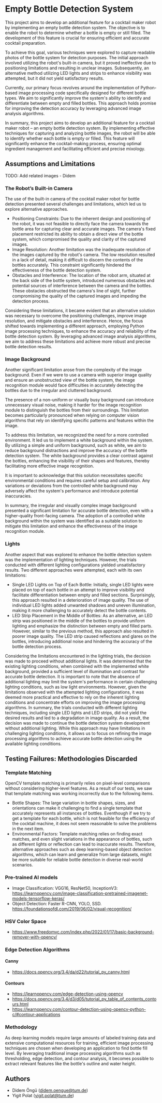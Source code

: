 # Empty Bottle Detection System

This project aims to develop an additional feature for a cocktail maker robot by implementing an empty bottle detection system. The objective is to enable the robot to determine whether a bottle is empty or still filled. The development of this feature is crucial for ensuring efficient and accurate cocktail preparation.

To achieve this goal, various techniques were explored to capture readable photos of the bottle system for detection purposes. The initial approach involved utilizing the robot's built-in camera, but it proved ineffective due to positioning limitations and resulting in unclear images. Subsequently, an alternative method utilizing LED lights and strips to enhance visibility was attempted, but it did not yield satisfactory results.

Currently, our primary focus revolves around the implementation of Python-based image processing code specifically designed for different bottle types. We aim to significantly improve the system's ability to identify and differentiate between empty and filled bottles. This approach holds promise for improving the detection accuracy by leveraging advanced image analysis algorithms.

In summary, this project aims to develop an additional feature for a cocktail maker robot – an empty bottle detection system. By implementing effective techniques for capturing and analyzing bottle images, the robot will be able to identify whether each bottle is empty or filled. This feature will significantly enhance the cocktail-making process, ensuring optimal ingredient management and facilitating efficient and precise mixology.

## Assumptions and Limitations

TODO: Add related images - Didem

### The Robot’s Built-in Camera
The use of the built-in camera of the cocktail maker robot for bottle detection presented several challenges and limitations, which led us to explore alternative approaches.
- Positioning Constraints: Due to the inherent design and positioning of the robot, it was not feasible to directly face the camera towards the bottle area for capturing clear and accurate images. The camera's fixed placement restricted its ability to obtain a direct view of the bottle system, which compromised the quality and clarity of the captured images.
- Image Resolution: Another limitation was the inadequate resolution of the images captured by the robot's camera. The low resolution resulted in a lack of detail, making it difficult to discern the contents of the bottles accurately. This constraint significantly hindered the effectiveness of the bottle detection system.
- Obstacles and Interference: The location of the robot arm, situated at the back side of the bottle system, introduced numerous obstacles and potential sources of interference between the camera and the bottles. These obstacles obstructed the camera's line of sight, further compromising the quality of the captured images and impeding the detection process.

Considering these limitations, it became evident that an alternative solution was necessary to overcome the positioning challenges, improve image resolution, and mitigate obstacles and interference. Hence, the focus shifted towards implementing a different approach, employing Python image processing techniques, to enhance the accuracy and reliability of the bottle detection system. By leveraging advanced image analysis algorithms, we aim to address these limitations and achieve more robust and precise bottle detection results.

### Image Background
Another significant limitation arose from the complexity of the image background. Even if we were to use a camera with superior image quality and ensure an unobstructed view of the bottle system, the image recognition module would face difficulties in accurately detecting the bottles due to the irregular and cluttered background.

The presence of a non-uniform or visually busy background can introduce unnecessary visual noise, making it harder for the image recognition module to distinguish the bottles from their surroundings. This limitation becomes particularly pronounced when relying on computer vision algorithms that rely on identifying specific patterns and features within the image.

To address this limitation, we recognized the need for a more controlled environment. It led us to implement a white background within the system. By utilizing a simple and uniform background, such as white, we aim to reduce background distractions and improve the accuracy of the bottle detection system. The white background provides a clear contrast against the bottles, enhancing the visibility of their shapes and features, thereby facilitating more effective image recognition.

It is important to acknowledge that this solution necessitates specific environmental conditions and requires careful setup and calibration. Any variations or deviations from the controlled white background may adversely affect the system's performance and introduce potential inaccuracies.

In summary, the irregular and visually complex image background presented a significant limitation for accurate bottle detection, even with a higher-quality front-facing camera. The adoption of a controlled white background within the system was identified as a suitable solution to mitigate this limitation and enhance the effectiveness of the image recognition module.

### Lights
Another aspect that was explored to enhance the bottle detection system was the implementation of lighting techniques. However, the trials conducted with different lighting configurations yielded unsatisfactory results. Two different approaches were attempted, each with its own limitations:
- Single LED Lights on Top of Each Bottle: Initially, single LED lights were placed on top of each bottle in an attempt to improve visibility and facilitate differentiation between empty and filled sections. Surprisingly, this approach resulted in a deterioration of image quality. The use of individual LED lights added unwanted shadows and uneven illumination, making it more challenging to accurately detect the bottle contents.
- LED Strip Placement in the Middle of Bottles: As an alternative, an LED strip was positioned in the middle of the bottles to provide uniform lighting and emphasize the distinction between empty and filled parts. However, similar to the previous method, this approach also resulted in poorer image quality. The LED strip caused reflections and glares on the bottles, introducing additional noise and hindering the accuracy of the bottle detection process.

Considering the limitations encountered in the lighting trials, the decision was made to proceed without additional lights. It was determined that the existing lighting conditions, when combined with the implemented white background, provided a sufficient level of illumination and contrast for accurate bottle detection.
It is important to note that the absence of additional lighting may limit the system's performance in certain challenging lighting conditions, such as low light environments. However, given the limitations observed with the attempted lighting configurations, it was deemed more practical and effective to rely on the inherent lighting conditions and concentrate efforts on improving the image processing algorithms.
In summary, the trials conducted with different lighting techniques, including single LED lights and LED strips, did not yield the desired results and led to a degradation in image quality. As a result, the decision was made to continue the bottle detection system development without additional lighting. While this approach may have limitations in challenging lighting conditions, it allows us to focus on refining the image processing algorithms to achieve accurate bottle detection using the available lighting conditions.

## Testing Failures: Methodologies Discarded

### Template Matching

OpenCV template matching is primarily relies on pixel-level comparisons without considering higher-level features. As a result of our tests, we saw that template matching was working incorrectly due to the following
items.
- Bottle Shapes: The large variation in bottle shapes, sizes, and orientations can make it challenging to find a single template that accurately represents all instances of bottles. Eventhough if we try to get a template for each bottle, which is not feasible for the efficiency of the cocktail machine, it does not seem reasonable to solve the problems in the next item.
- Environmental Factors: Template matching relies on finding exact matches, and even slight variations in the appearance of bottles, such as different lights or reflection can lead to inaccurate results.
Therefore, alternative approaches such as deep learning-based object detection algorithms, which can learn and generalize from large datasets, might be more suitable for reliable bottle detection in diverse real-world scenarios.

### Pre-trained AI models
- Image Classification: VGG16, ResNet50, InceptionV3: https://learnopencv.com/image-classification-pretrained-imagenet-models-tensorflow-keras/
- Object Detection: Faster R-CNN, YOLO, SSD. https://foundationsofdl.com/2019/06/02/visual-recognition/

### HSV Color Space
- https://www.freedomvc.com/index.php/2022/01/17/basic-background-remover-with-opencv/

### Edge Detection Algorithms

#### Canny
- https://docs.opencv.org/3.4/da/d22/tutorial_py_canny.html

#### Contours
- https://learnopencv.com/edge-detection-using-opencv
- https://docs.opencv.org/3.4/d3/d05/tutorial_py_table_of_contents_contours.html
- https://learnopencv.com/contour-detection-using-opencv-python-c/#contour-applications

### Methodology

As deep learning models require large amounts of labeled training data and extensive computational resources for training, efficient image processing techniques are chosen when developing an application to find bottle fill level. By leveraging traditional image processing algorithms such as thresholding, edge detection, and contour analysis, it becomes possible to extract relevant features like the bottle's outline and water height.


## Authors

- Didem Öngü (didem.oengue@tum.de)
- Yigit Polat (yigit.polat@tum.de)

